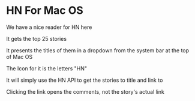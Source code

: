 # HN For Mac OS

We have a nice reader for HN here

It gets the top 25 stories

It presents the titles of them in a dropdown from the system bar at the top of Mac OS

The Icon for it is the letters "HN"

It will simply use the HN API to get the stories to title and link to

Clicking the link opens the comments, not the story's actual link
